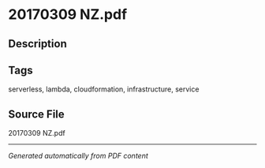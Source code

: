 # 20170309 NZ.pdf

## Description

## Tags
serverless, lambda, cloudformation, infrastructure, service

## Source File
20170309 NZ.pdf

---
*Generated automatically from PDF content*
